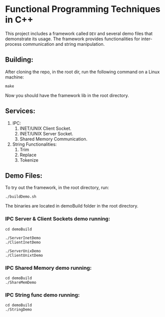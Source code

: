 # Functional Programming Techniques in C++

This project includes a framework called `DEV` and several demo files that demonstrate its usage. The framework provides functionalities for inter-process communication and string manipulation.

## Building:
After cloning the repo, in the root dir, run the following command on a Linux machine:

```
make
```
Now you should have the framework lib in the root directory.





## Services:
1. IPC:
   1. INET/UNIX Client Socket.
   2. INET/UNIX Server Socket.
   3. Shared Memory Communication.
2. String Functionalities:
   1. Trim
   2. Replace
   3. Tokenize



## Demo Files:
To try out the framework, in the root directory, run:

```
./buildDemo.sh
```

The binaries are located in demoBuild folder in the root directory.

### IPC Server & Client Sockets demo running:
```
cd demoBuild

./ServerInetDemo
./ClientInetDemo

./ServerUnixDemo
./ClientUnixtDemo

```

### IPC Shared Memory demo running:
```
cd demoBuild
./ShareMemDemo
```


### IPC String func demo running:
```
cd demoBuild
./StringDemo
```
